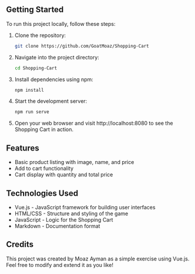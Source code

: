 ## Getting Started
To run this project locally, follow these steps:
1. Clone the repository:
    ```bash
    git clone https://github.com/GoatMoaz/Shopping-Cart
    ```
2. Navigate into the project directory:
    ```bash
    cd Shopping-Cart
    ```
3. Install dependencies using npm:
    ```bash
    npm install
    ```
4. Start the development server:
    ```bash
    npm run serve
    ```
5. Open your web browser and visit http://localhost:8080 to see the Shopping Cart in action.

## Features
- Basic product listing with image, name, and price
- Add to cart functionality
- Cart display with quantity and total price

## Technologies Used
* Vue.js - JavaScript framework for building user interfaces
* HTML/CSS - Structure and styling of the game
* JavaScript - Logic for the Shopping Cart
* Markdown - Documentation format

## Credits
This project was created by Moaz Ayman as a simple exercise using Vue.js. Feel free to modify and extend it as you like!
